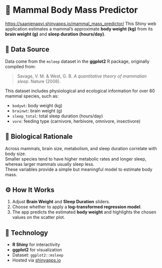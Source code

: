 # 🧬 Mammal Body Mass Predictor
https://saanienaqvi.shinyapps.io/mammal_mass_predictor/ 
This Shiny web application estimates a mammal’s approximate **body weight (kg)** from its **brain weight (g)** and **sleep duration (hours/day)**.

## 🌿 Data Source
Data come from the `msleep` dataset in the **ggplot2** R package, originally compiled from:
> Savage, V. M. & West, G. B. *A quantitative theory of mammalian sleep*. Nature (2008).

This dataset includes physiological and ecological information for over 80 mammal species, such as:
- `bodywt`: body weight (kg)
- `brainwt`: brain weight (g)
- `sleep_total`: total sleep duration (hours/day)
- `vore`: feeding type (carnivore, herbivore, omnivore, insectivore)

## 🔬 Biological Rationale
Across mammals, brain size, metabolism, and sleep duration correlate with body size.  
Smaller species tend to have higher metabolic rates and longer sleep, whereas larger mammals usually sleep less.  
These variables provide a simple but meaningful model to estimate body mass.

## ⚙️ How It Works
1. Adjust **Brain Weight** and **Sleep Duration** sliders.  
2. Choose whether to apply a **log-transformed regression model**.  
3. The app predicts the estimated **body weight** and highlights the chosen values on the scatter plot.

## 🧭 Technology
- **R Shiny** for interactivity  
- **ggplot2** for visualization  
- Dataset: `ggplot2::msleep`  
- Hosted via [shinyapps.io](https://www.shinyapps.io/)



